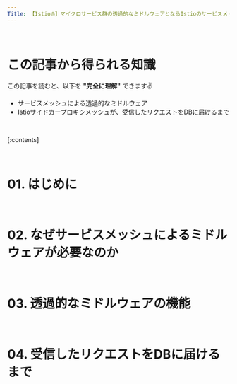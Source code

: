 ```yaml
---
Title: 【Istio⛵️】マイクロサービス群の透過的なミドルウェアとなるIstioのサービスメッシュ
---
```


<br>

# この記事から得られる知識

この記事を読むと、以下を **"完全に理解"** できます✌️

- サービスメッシュによる透過的なミドルウェア
- Istioサイドカープロキシメッシュが、受信したリクエストをDBに届けるまで

<br>

[:contents]

<br>

# 01. はじめに

<br>

# 02. なぜサービスメッシュによるミドルウェアが必要なのか

<br>

# 03. 透過的なミドルウェアの機能

<br>

# 04. 受信したリクエストをDBに届けるまで
